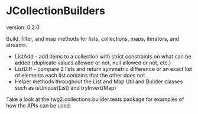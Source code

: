 JCollectionBuilders
==============
version: 0.2.0

Build, filter, and map methods for lists, collections, maps, iterators, and streams. 
* ListAdd - add items to a collection with strict constraints on what can be added (duplicate values allowed or not, null allowed or not, etc.)
* ListDiff - compare 2 lists and return symmetric difference or an exact list of elements each list contains that the other does not
* Helper methods throughout the List and Map Util and Builder classes such as isUnique(List) and tryInvert(Map)

Take a look at the twg2.collections.builder.tests package for examples of how the APIs can be used.
